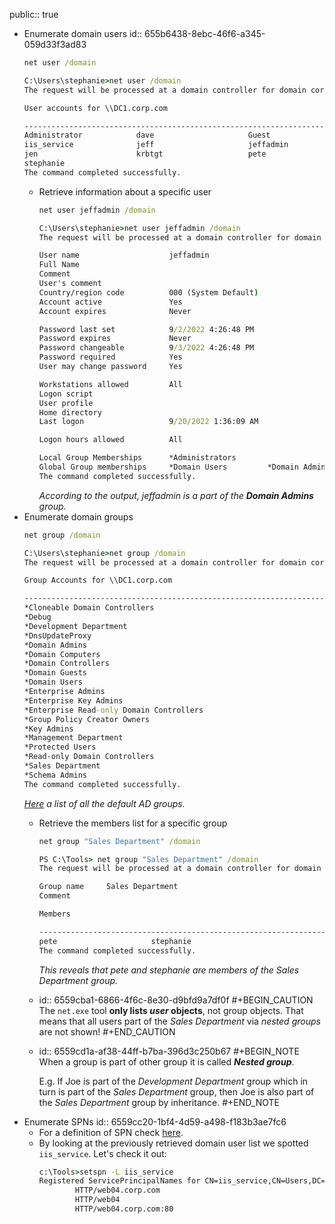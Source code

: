 public:: true

- Enumerate domain users
  id:: 655b6438-8ebc-46f6-a345-059d33f3ad83
  ```cmd
  net user /domain
  ```
  ```cmd
  C:\Users\stephanie>net user /domain
  The request will be processed at a domain controller for domain corp.com.
  
  User accounts for \\DC1.corp.com
  
  -------------------------------------------------------------------------------
  Administrator            dave                     Guest
  iis_service              jeff                     jeffadmin
  jen                      krbtgt                   pete
  stephanie
  The command completed successfully.
  ```
	- Retrieve information about a specific user
	  ```cmd
	  net user jeffadmin /domain
	  ```
	  ```cmd
	  C:\Users\stephanie>net user jeffadmin /domain
	  The request will be processed at a domain controller for domain corp.com.
	  
	  User name                    jeffadmin
	  Full Name
	  Comment
	  User's comment
	  Country/region code          000 (System Default)
	  Account active               Yes
	  Account expires              Never
	  
	  Password last set            9/2/2022 4:26:48 PM
	  Password expires             Never
	  Password changeable          9/3/2022 4:26:48 PM
	  Password required            Yes
	  User may change password     Yes
	  
	  Workstations allowed         All
	  Logon script
	  User profile
	  Home directory
	  Last logon                   9/20/2022 1:36:09 AM
	  
	  Logon hours allowed          All
	  
	  Local Group Memberships      *Administrators
	  Global Group memberships     *Domain Users         *Domain Admins
	  The command completed successfully.
	  ```
	  *According to the output, jeffadmin is a part of the* ***Domain Admins*** *group.*
- Enumerate domain groups
  ```cmd
  net group /domain
  ```
  ```cmd
  C:\Users\stephanie>net group /domain
  The request will be processed at a domain controller for domain corp.com.
  
  Group Accounts for \\DC1.corp.com
  
  -------------------------------------------------------------------------------
  *Cloneable Domain Controllers
  *Debug
  *Development Department
  *DnsUpdateProxy
  *Domain Admins
  *Domain Computers
  *Domain Controllers
  *Domain Guests
  *Domain Users
  *Enterprise Admins
  *Enterprise Key Admins
  *Enterprise Read-only Domain Controllers
  *Group Policy Creator Owners
  *Key Admins
  *Management Department
  *Protected Users
  *Read-only Domain Controllers
  *Sales Department
  *Schema Admins
  The command completed successfully.
  ```
  *[Here](https://learn.microsoft.com/en-us/windows-server/identity/ad-ds/manage/understand-security-groups#default-active-directory-security-groups) a list of all the default AD groups.*
	- Retrieve the members list for a specific group
	  ```cmd
	  net group "Sales Department" /domain
	  ```
	  ```cmd
	  PS C:\Tools> net group "Sales Department" /domain
	  The request will be processed at a domain controller for domain corp.com.
	  
	  Group name     Sales Department
	  Comment
	  
	  Members
	  
	  -------------------------------------------------------------------------------
	  pete                     stephanie
	  The command completed successfully.
	  ```
	  *This reveals that pete and stephanie are members of the *Sales Department* group.*
	- id:: 6559cba1-6866-4f6c-8e30-d9bfd9a7df0f
	  #+BEGIN_CAUTION
	  The `net.exe` tool **only lists *user* objects**, not group objects. That means that all users part of the *Sales Department* via *nested groups* are not shown!
	  #+END_CAUTION
	- id:: 6559cd1a-af38-44ff-b7ba-396d3c250b67
	  #+BEGIN_NOTE
	  When a group is part of other group it is called ***Nested group***.
	  
	  E.g. If Joe is part of the *Development Department* group which in turn is part of the *Sales Department* group, then Joe is also part of the *Sales Department* group by inheritance.
	  #+END_NOTE
- Enumerate SPNs
  id:: 6559cc20-1bf4-4d59-a498-f183b3ae7fc6
	- For a definition of SPN check [here](((6559f91b-875c-4d67-b318-ebc7478a9d7a))).
	- By looking at the previously retrieved domain user list we spotted `iis_service`. Let's check it out:
	  ```cmd
	  c:\Tools>setspn -L iis_service
	  Registered ServicePrincipalNames for CN=iis_service,CN=Users,DC=corp,DC=com:
	          HTTP/web04.corp.com
	          HTTP/web04
	          HTTP/web04.corp.com:80
	  ```